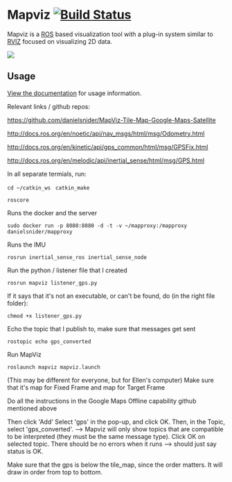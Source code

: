 Mapviz [![Build Status](https://travis-ci.org/swri-robotics/mapviz.svg?branch=master)](https://travis-ci.org/swri-robotics/mapviz)
======

Mapviz is a [ROS](http://www.ros.org/) based visualization tool with a plug-in system similar to [RVIZ](http://wiki.ros.org/rviz) focused on visualizing 2D data.

![](https://github.com/swri-robotics/mapviz/wiki/mapviz.png)

Usage
-----

[View the documentation](https://swri-robotics.github.io/mapviz/) for usage information.

Relevant links / github repos: 

https://github.com/danielsnider/MapViz-Tile-Map-Google-Maps-Satellite

http://docs.ros.org/en/noetic/api/nav_msgs/html/msg/Odometry.html

http://docs.ros.org/en/kinetic/api/gps_common/html/msg/GPSFix.html

http://docs.ros.org/en/melodic/api/inertial_sense/html/msg/GPS.html


In all separate termials, run:

`cd ~/catkin_ws`
`
catkin_make`

`roscore`

Runs the docker and the server

`sudo docker run -p 8080:8080 -d -t -v ~/mapproxy:/mapproxy danielsnider/mapproxy`

Runs the IMU

`rosrun inertial_sense_ros inertial_sense_node`

Run the python / listener file that I created

`rosrun mapviz listener_gps.py`

If it says that it's not an executable, or can't be found, do (in the right file folder):

`chmod +x listener_gps.py`

Echo the topic that I publish to, make sure that messages get sent

`rostopic echo gps_converted`

Run MapViz

`roslaunch mapviz mapviz.launch`

(This may be different for everyone, but for Ellen's computer) Make sure that it's map for Fixed Frame and map for Target Frame

Do all the instructions in the Google Maps Offline capability github mentioned above

Then click 'Add'
Select 'gps' in the pop-up, and click OK.
Then, in the Topic, select 'gps_converted'.
--> Mapviz will only show topics that are compatible to be interpreted (they must be the same message type).
Click OK on selected topic.
There should be no errors when it runs --> should just say status is OK.

Make sure that the gps is below the tile_map, since the order matters. It will draw in order from top to bottom.
